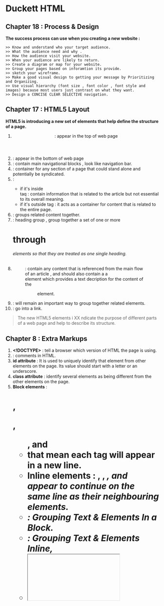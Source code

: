 # Duckett HTML

## Chapter 18 : Process & Design 

**The success process can use when you creating a new website :**

```
>> Know and understand who your target audience.
>> What the audience need and why .
>> How the audience visit your website.
>> When your audience are likely to return.
>> Create a diagram or map for your website.
>> Group your pages based on inforamtion its provide.
>> sketch your wireframe.
>> Make a good visual design to getting your message by Prioritizing and Organizing.
>> Use visual hierarchy (font size , font color , font style and images) because most users just contrast on what they want.
>> Design a CONCISE CLEAR SELECTIVE navigation.
```

## Chapter 17 : HTML5 Layout

**HTML5 is introducing a new set of
elements that help define the structure of
a page.**

1. **<header>** : appear in the top of web page
2. **<footer>** : appear in the bottom of web page
3. **<nav>** : contain main navigational blocks , look like navigation bar.
4. **<article>** : container for any section of a page that could stand alone and potentially be syndicated.
5. **<aside>** : 
   - if it's inside <article> taq : contain information that is related to the article but not essential to its overall meaning.
   - if it's outside <articlt> tag : it acts as a container for content that is related to the entire page.
6. **<section>** : groups related content together.
7. **<hgroup>** : heading group , group together a set of one or more <h1> through <h6> elements so that they are treated as one single heading.
8. **<figure><figcaption>** : contain any content that is referenced from the main flow of an article , and should also contain a  a <figcaption> element which provides a text decription for the content of the <figure> element.
9. **<div>** : will remain an important way to group together related elements.
10. **<a>** : go into a link.

> The new HTML5 elements i XX ndicate the purpose of
different parts of a web page and help to describe
its structure.

## Chapter 8 : Extra Markups

1. **<!DOCTYPE>** : tell a browser which version of HTML the page is using.
2. **<!-- -->** : comments in HTML.
3. **id attribute** : <tag id="value">  It is used to uniquely identify that element from other elements on the page. Its value should start with a letter or an underscore.
4. **class attribute** : <tag class ="value" > identify several elements as being different from the other elements on the page.
5. **Block elements** : <h1>, <p>, <ul>, and <li> that mean each tag will appear in a new line.
6. **Inline elements** : <a>, <b>, <em>, and <img> appear to continue on the same line as their neighbouring elements.
7. **<div>** : Grouping Text & Elements In a Block.
8. **<span>** : Grouping Text & Elements Inline,
9. **<iframe>** : like a little window that has been cut into your page — and in that window you can see another page.
10. **<meta>** : lives inside the <head> element and contains information about that web page.

> Escape characters are used to include special characters in your pages such as <, >, and ©.